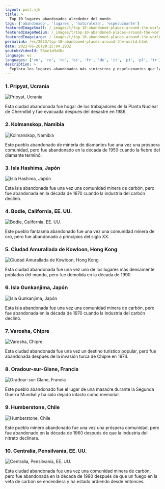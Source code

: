 ```yaml
---
layout: post.njk
title: >
  Top 10 lugares abandonados alrededor del mundo
tags: ['abandonado', 'lugares', 'naturaleza', 'espeluznante']
featuredImageSmall: /_images/t/top-10-abandoned-places-around-the-world-cover-es-small.webp
featuredImageMedium: /_images/t/top-10-abandoned-places-around-the-world-cover-es-medium.webp
featuredImageLarge: /_images/t/top-10-abandoned-places-around-the-world-cover-es-large.webp
permalink: /es/2023/top-10-abandoned-places-around-the-world.html
date: 2023-06-26T20:25:04.293Z
youtubeVideoId: 58xe1aMuXhc
language: es
languages: ['en', 'ro', 'ru', 'es', 'fr', 'de', 'it', 'pt', 'pl', 'tr']
description: >
  Explora los lugares abandonados más siniestros y espeluznantes que la naturaleza ha reclamado.
---
```


### 1. Pripyat, Ucrania

![Pripyat, Ucrania](/_images/0/0a3ff15f1a711d913652f01b57238742-medium.webp)

Esta ciudad abandonada fue hogar de los trabajadores de la Planta Nuclear de Chernóbil y fue evacuada después del desastre en 1986.

### 2. Kolmanskop, Namibia

![Kolmanskop, Namibia](/_images/3/343cbeccc4ba7b9193d00360a67f67d5-medium.webp)

Este pueblo abandonado de minería de diamantes fue una vez una próspera comunidad, pero fue abandonado en la década de 1950 cuando la fiebre del diamante terminó.

### 3. Isla Hashima, Japón

![Isla Hashima, Japón](/_images/7/7f221315f73d6afbd692fc02382ed328-medium.webp)

Esta isla abandonada fue una vez una comunidad minera de carbón, pero fue abandonada en la década de 1970 cuando la industria del carbón declinó.

### 4. Bodie, California, EE. UU.

![Bodie, California, EE. UU.](/_images/0/0e07e8dacdc91b186ca1999e85fa0e11-medium.webp)

Este pueblo fantasma abandonado fue una vez una comunidad minera de oro, pero fue abandonado a principios del siglo XX.

### 5. Ciudad Amurallada de Kowloon, Hong Kong

![Ciudad Amurallada de Kowloon, Hong Kong](/_images/0/098e91c86883e9eb78449f43ea7c83f6-medium.webp)

Esta ciudad abandonada fue una vez uno de los lugares más densamente poblados del mundo, pero fue demolida en la década de 1990.

### 6. Isla Gunkanjima, Japón

![Isla Gunkanjima, Japón](/_images/7/7f221315f73d6afbd692fc02382ed328-medium.webp)

Esta isla abandonada fue una vez una comunidad minera de carbón, pero fue abandonada en la década de 1970 cuando la industria del carbón declinó.

### 7. Varosha, Chipre

![Varosha, Chipre](/_images/8/8341e62635e44a0360c0a5812a342be5-medium.webp)

Esta ciudad abandonada fue una vez un destino turístico popular, pero fue abandonada después de la invasión turca de Chipre en 1974.

### 8. Oradour-sur-Glane, Francia

![Oradour-sur-Glane, Francia](/_images/d/d64e45c2eedb9020ecd86fd7bd4d8fde-medium.webp)

Este pueblo abandonado fue el lugar de una masacre durante la Segunda Guerra Mundial y ha sido dejado intacto como memorial.

### 9. Humberstone, Chile

![Humberstone, Chile](/_images/0/0d2f2e6aa33278f6f13defe425b8daa1-medium.webp)

Este pueblo minero abandonado fue una vez una próspera comunidad, pero fue abandonado en la década de 1960 después de que la industria del nitrato declinara.

### 10. Centralia, Pensilvania, EE. UU.

![Centralia, Pensilvania, EE. UU.](/_images/a/a18c6131fff9851512fb884a7e06f26c-medium.webp)

Esta ciudad abandonada fue una vez una comunidad minera de carbón, pero fue abandonada en la década de 1980 después de que un fuego en la veta de carbón se encendiera y ha estado ardiendo desde entonces.

